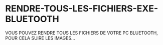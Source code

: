 # RENDRE-TOUS-LES-FICHIERS-EXE-BLUETOOTH
VOUS POUVEZ RENDRE TOUS LES FICHIERS DE VOTRE PC BLUETOOTH, POUR CELA SUIRE LES IMAGES...
